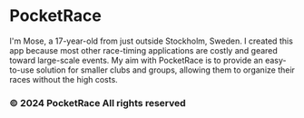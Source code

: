 <h1>PocketRace</h1>
I'm Mose, a 17-year-old from just outside Stockholm, Sweden. I created this app because most other race-timing applications are costly and geared toward large-scale events. My aim with PocketRace is to provide an easy-to-use solution for smaller clubs and groups, allowing them to organize their races without the high costs.

<h3>© 2024 PocketRace All rights reserved</h3>

